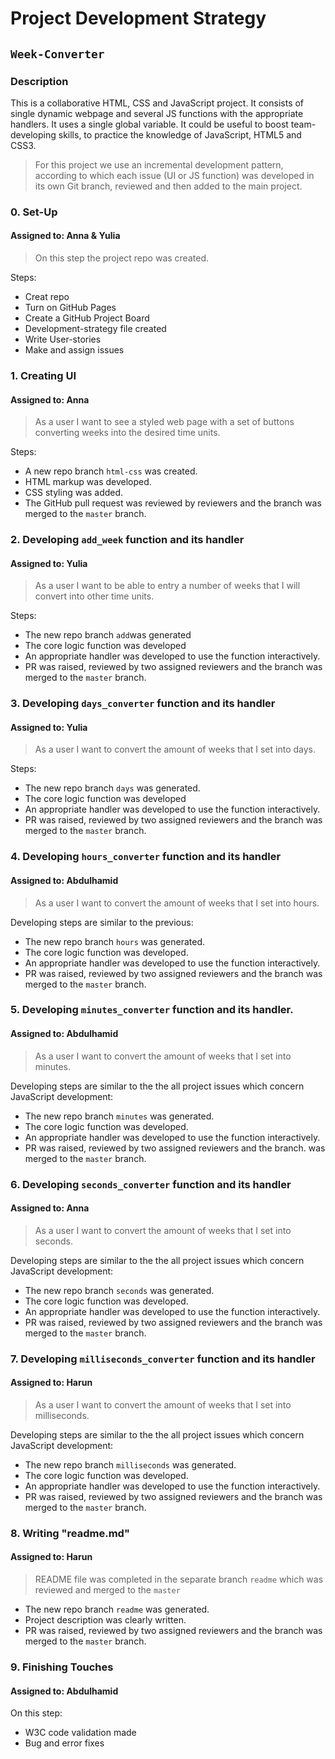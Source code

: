 # Project Development Strategy

## `Week-Converter`

### Description

This is a collaborative HTML, CSS and JavaScript project. It consists of single dynamic webpage and several JS functions with the appropriate handlers. It uses a single global variable.
It could be useful to boost team-developing skills, to practice the knowledge of JavaScript, HTML5 and CSS3.

> For this project we use an incremental development pattern, according to which each issue (UI or JS function) was developed in its own Git branch, reviewed and then added to the main project.

### 0. Set-Up

#### Assigned to: Anna & Yulia

> On this step the project repo was created.

Steps:

- Creat repo 
- Turn on GitHub Pages
- Create a GitHub Project Board
- Development-strategy file created
- Write User-stories
- Make and assign issues

### 1. Creating UI

#### Assigned to: Anna

> As a user I want to see a styled web page with a set of buttons converting weeks into the desired time units.

Steps:

- A new repo branch `html-css` was created.
- HTML markup was developed.
- CSS styling was added.
- The GitHub pull request was reviewed by reviewers and the branch was merged to the `master` branch.

### 2. Developing `add_week` function and its handler

#### Assigned to: Yulia

> As a user I want to be able to entry a number of weeks that I will convert into other time units.

Steps:

- The new repo branch `add`was generated
- The core logic function was developed
- An appropriate handler was developed to use the function interactively.
- PR was raised, reviewed by two assigned reviewers and the branch was merged to the `master` branch.


### 3. Developing `days_converter` function and its handler

#### Assigned to: Yulia

> As a user I want to convert the amount of weeks that I set into days.

Steps:

- The new repo branch `days` was generated.
- The core logic function was developed
- An appropriate handler was developed to use the function interactively.
- PR was raised, reviewed by two assigned reviewers and the branch was merged to the `master` branch.

### 4. Developing `hours_converter` function and its handler

#### Assigned to: Abdulhamid

> As a user I want to convert the amount of weeks that I set into hours.

Developing steps are similar to the previous:

- The new repo branch `hours` was generated.
- The core logic function was developed.
- An appropriate handler was developed to use the function interactively.
- PR was raised, reviewed by two assigned reviewers and the branch was merged to the `master` branch.

### 5. Developing `minutes_converter` function and its handler.

#### Assigned to: Abdulhamid

> As a user I want to convert the amount of weeks that I set into minutes.

Developing steps are similar to the the all project issues which concern JavaScript development:

- The new repo branch `minutes` was generated.
- The core logic function was developed.
- An appropriate handler was developed to use the function interactively.
- PR was raised, reviewed by two assigned reviewers and the branch.
  was merged to the `master` branch.  

### 6. Developing `seconds_converter` function and its handler

#### Assigned to: Anna

> As a user I want to convert the amount of weeks that I set into seconds.

Developing steps are similar to the the all project issues which concern JavaScript development:

- The new repo branch `seconds` was generated.
- The core logic function was developed.
- An appropriate handler was developed to use the function interactively.
- PR was raised, reviewed by two assigned reviewers and the branch was merged to the `master` branch.    

### 7. Developing `milliseconds_converter` function and its handler

#### Assigned to: Harun

> As a user I want to convert the amount of weeks that I set into milliseconds.

Developing steps are similar to the the all project issues which concern JavaScript development:

- The new repo branch `milliseconds` was generated.
- The core logic function was developed.
- An appropriate handler was developed to use the function interactively.
- PR was raised, reviewed by two assigned reviewers and the branch was merged to the `master` branch. 

### 8. Writing "readme.md"

#### Assigned to: Harun

> README file was completed in the separate branch `readme` which was reviewed and merged to the `master`

- The new repo branch `readme` was generated.
- Project description was clearly written.
- PR was raised, reviewed by two assigned reviewers and the branch was merged to the `master` branch.  

### 9. Finishing Touches

#### Assigned to: Abdulhamid

On this step:

- W3C code validation made
- Bug and error fixes
